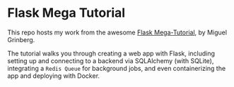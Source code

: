 # Flask Mega Tutorial

This repo hosts my work from the awesome [Flask Mega-Tutorial](https://blog.miguelgrinberg.com/post/the-flask-mega-tutorial-part-i-hello-world), by Miguel Grinberg. 

The tutorial walks you through creating a web app with Flask, including setting up and connecting to a backend via SQLAlchemy (with SQLite), integrating a `Redis Queue` for background jobs, and even containerizing the app and deploying with Docker.
